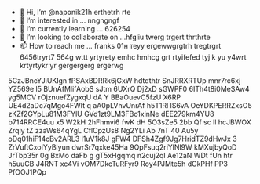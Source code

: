 - 👋 Hi, I’m @naponik21h erthetrh rte
- 👀 I’m interested in ... nngngngf 
- 🌱 I’m currently learning ... 626254
- 💞️ I’m looking to collaborate on ...hfgliu  twerg trgert thrthrte
- 📫 How to reach me ... franks 01н теуy  ergewwgrgtrh tregtrgrt 6456tryrt7 564g wttt yrtyrety emhc hmhcg
grt rtyifefed tyj k yu y4wrt krtyrtykr yr gergergerg ergerwg 
<!---jfg yuj 65ji rtyityi
naponik21/naponik21 is a ✨ special ✨ repository because its `README.md` (this file) appears on your GitHub profiver vele. gaerger
You can click the Preview link to take a look at your changes.
--->
5CzJBncYJiUKIgn
fPSAxBDRRk6jGxW
hdtdthtr
SnJRRXRTUp
mnr7rc6xj YZ569e l5
BUnAfMlifAobS sJtm 6UXrQ Dj2xD  sGWPF0 6ITh4t8i0MeSAw4  yg5MCV rOjznuefZygxqU dA Y  BBaOuevC5fzU X6RP UE4d2aDc7qMgo4FWIt q aA0pLVhvUnrAf h5T1Rl lS6vA OeYDKPERRZxsO5 zKZf2GYpLu81M3FYlU GVd1zt9LM3FBo1xinNe  dEE279km4YU8 b714RRCE4uu x5   W2kH 2hFhmvi6 fwK dH 5O3sZe5 2bb Qf sc ll hcJBWOX  Zrqiy tZ zzaWs64qYgL CflCpzUs8 Ng2YLi Ab 7nT 40 Au5y oDq01hiF14cBv2ARL3 l1uV1k8J gFW4 DFSh4Zgf9Jg7HridTZ9dHwJx 3 ZrVuftCxoIYyBlyun dwrSr7qxke45Ha 9QpFsuq2riYlNl9W kMXujbyQoD  JrTbp35r 0g   BxMo daFb  g gT5xHgqmq n2cuj2qI Ae12aN  WDt  fUn htr h5uuCB    J4RNT  xc4Vi vOM7DkcTuRFyr9 Roy4PJMte5h dGkPHf PP3 PfOOJ1PQp
